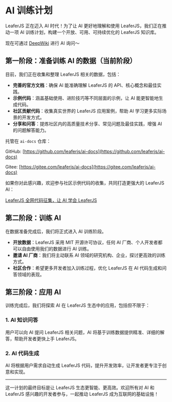 # AI 训练计划

LeaferJS 正在迈入 AI 时代！为了让 AI 更好地理解和使用 LeaferJS，我们正在推动一项 AI 训练计划，构建一个开放、可用、可持续优化的 LeaferJS 知识库。

现在可通过 [DeepWiki](https://deepwiki.com/leaferjs/leafer-ui) 进行 AI 询问～

## 第一阶段：准备训练 AI 的数据（当前阶段）

目前，我们正在收集和整理 LeaferJS 相关的数据，包括：

- **完善的官方文档**：确保 AI 能准确理解 LeaferJS 的 API、核心概念和最佳实践。
- **示例代码**：涵盖基础使用、进阶技巧等不同层面的示例，让 AI 能更智能地生成代码。
- **社区贡献代码**：收集真实世界的 LeaferJS 应用案例，帮助 AI 学习更多实际场景的开发方式。
- **分享和问答**：提炼社区内的高质量技术分享、常见问题及最佳实践，增强 AI 的问题解答能力。

托管在 `ai-docs` 仓库：

GitHub: [https://github.com/leaferjs/ai-docs](https://github.com/leaferjs/ai-docs)

<!-- [![github](https://img.shields.io/github/stars/leaferjs/ai-docs?style=social)](https://github.com/leaferjs/ai-docs) -->

Gitee: [https://gitee.com/leaferjs/ai-docs](https://gitee.com/leaferjs/ai-docs)

<!-- [![gitee](https://gitee.com/leaferjs/ai-docs/badge/star.svg?theme=white)](https://gitee.com/leaferjs/ai-docs) -->

如果你对此感兴趣，欢迎参与社区示例代码的收集，共同打造更强大的 LeaferJS AI：

[LeaferJS 全网代码征集，让 AI 学会 LeaferJS](/blog/2025-02-07-1.md)

## 第二阶段：训练 AI

在数据准备完成后，我们将正式进入 AI 训练阶段。

- **开放数据**：LeaferJS 采用 MIT 开源许可协议，任何 AI 厂商、个人开发者都可以自由使用我们的数据进行 AI 训练。
- **邀请 AI 厂商**：我们将主动联系 AI 领域的研究机构、企业，探讨更高效的训练方式。
- **社区合作**：希望更多开发者加入训练过程，优化 LeaferJS 在 AI 代码生成和问答领域的表现。

## 第三阶段：应用 AI

训练完成后，我们将探索 AI 在 LeaferJS 生态中的应用，包括但不限于：

### 1. AI 知识问答

用户可以向 AI 提问 LeaferJS 相关问题，AI 将基于训练数据提供精准、详细的解答，帮助开发者更快上手 LeaferJS。

### 2. AI 代码生成

AI 将根据用户需求自动生成 LeaferJS 代码，提升开发效率，让开发者更专注于创意和实现。

---

这一计划的最终目标是让 LeaferJS 生态更智能、更高效。欢迎所有对 AI 和 LeaferJS 感兴趣的开发者参与，一起推动 LeaferJS 成为互联网的基础设施！
